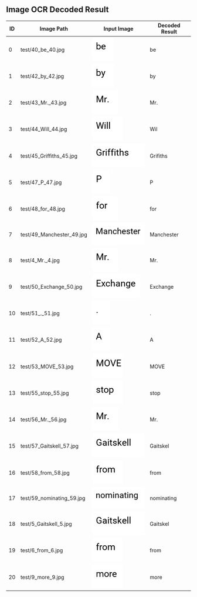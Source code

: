 
## Image OCR Decoded Result

|ID|Image Path|Input Image|Decoded Result|
|---|----|---|---|
|0|test/40_be_40.jpg|![](test/40_be_40.jpg)|be|
|1|test/42_by_42.jpg|![](test/42_by_42.jpg)|by|
|2|test/43_Mr._43.jpg|![](test/43_Mr._43.jpg)|Mr.|
|3|test/44_Will_44.jpg|![](test/44_Will_44.jpg)|Wil|
|4|test/45_Griffiths_45.jpg|![](test/45_Griffiths_45.jpg)|Grifiths|
|5|test/47_P_47.jpg|![](test/47_P_47.jpg)|P|
|6|test/48_for_48.jpg|![](test/48_for_48.jpg)|for|
|7|test/49_Manchester_49.jpg|![](test/49_Manchester_49.jpg)|Manchester|
|8|test/4_Mr._4.jpg|![](test/4_Mr._4.jpg)|Mr.|
|9|test/50_Exchange_50.jpg|![](test/50_Exchange_50.jpg)|Exchange|
|10|test/51_._51.jpg|![](test/51_._51.jpg)|.|
|11|test/52_A_52.jpg|![](test/52_A_52.jpg)|A|
|12|test/53_MOVE_53.jpg|![](test/53_MOVE_53.jpg)|MOVE|
|13|test/55_stop_55.jpg|![](test/55_stop_55.jpg)|stop|
|14|test/56_Mr._56.jpg|![](test/56_Mr._56.jpg)|Mr.|
|15|test/57_Gaitskell_57.jpg|![](test/57_Gaitskell_57.jpg)|Gaitskel|
|16|test/58_from_58.jpg|![](test/58_from_58.jpg)|from|
|17|test/59_nominating_59.jpg|![](test/59_nominating_59.jpg)|nominating|
|18|test/5_Gaitskell_5.jpg|![](test/5_Gaitskell_5.jpg)|Gaitskel|
|19|test/6_from_6.jpg|![](test/6_from_6.jpg)|from|
|20|test/9_more_9.jpg|![](test/9_more_9.jpg)|more|

